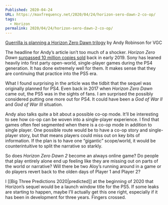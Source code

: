 ```yaml
---
Published: 2020-04-24
URL: https://maxfrequency.net/2020/04/24/horizon-sero-dawn-2-co-op/
tags:
  - Horizon
permalink: 2020/04/24/horizon-sero-dawn-2-co-op/
---
```

[Guerrilla is planning a Horizon Zero Dawn trilogy](https://www.videogameschronicle.com/news/horizon-zero-dawn-2/) by Andy Robinson for VGC

The headline for Andy’s article isn’t too much of a shocker. *Horizon Zero Dawn* [surpassed 10 million copies sold](https://blog.us.playstation.com/2019/02/28/horizon-zero-dawn-celebrates-second-anniversary-10-million-copies-sold-worldwide/) back in early 2019. Sony has leaned heavily into first party open-world, single-player games during the PS4 generation. It has done extremely well for them. It makes sense that they are continuing that practice into the PS5 era.

What I found surprising in the article was the tidbit that the sequel was originally planned for PS4. Even back in 2017 when *Horizon Zero Dawn* came out, the PS5 was in the sights of fans. I am surprised the possibly considered putting one more out for PS4. It could have been a *God of War II* and *God of War III* situation.

Andy also talks quite a bit about a possible co-op mode. It’ll be interesting to see how co-op can be woven into a single-player experience. I find that games often feel segmented when there is a co-op mode in addition to single player. One possible route would be to have a co-op story and single-player story, but that means players could miss out on key bits of information. If the plan is to have one “gigantic” scope/world, it would be counterintuitive to split the narrative so starkly.

So does *Horizon Zero Dawn 2* become an always online game? Do people that play entirely alone end up feeling like they are missing out on parts of the world or narrative? Will there be two Aloy’s running around in a game or do players revert back to the olden days of Player 1 and Player 2?

I [[Big Three Predictions 2020|predicted]] at the beginning of 2020 that Horizon’s sequel would be a launch window title for the PS5. If some leaks are starting to happen, maybe I’ll actually get this one right, especially if it has been in development for three years. Fingers crossed.